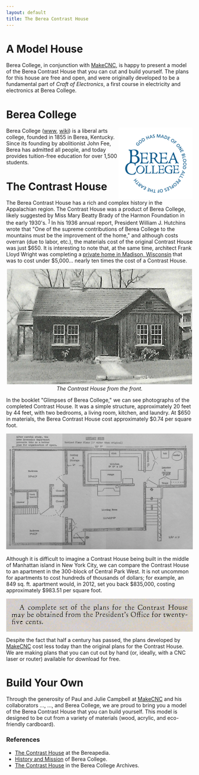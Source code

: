 ```yaml
---
layout: default
title: The Berea Contrast House
---
```


# A Model House

Berea College, in conjunction with [MakeCNC](http://makecnc.com/), is happy to
present a model of the Berea Contrast House that you can cut and build
yourself. The plans for this house are free and open, and were originally
developed to be a fundamental part of *Craft of Electronics*, a first course in
electricity and electronics at Berea College.

# Berea College
<img src="images/berea-logo-200.png" alt="Berea College Logo" align="right"/>

Berea College ([www](http://berea.edu/), [wiki](http://en.wikipedia.org/wiki/Berea_College)) is a liberal arts college, founded in 1855 in Berea, Kentucky. Since its founding by abolitionist John Fee, Berea has admitted all people, and today provides tuition-free education for over 1,500 students. 

# The Contrast House

The Berea Contrast House has a rich and complex history in the Appalachian
region. The Contrast House was a product of Berea College, likely suggested by
Miss Mary Beatty Brady of the Harmon Foundation in the early 1930's. <sup><a
href="http://bereapedia.wikispaces.com/Contrast+House">1</a></sup> In his 1936
annual report, President William J. Hutchins wrote that "One of the supreme
contributions of Berea College to the mountains must be the improvement of the
home," and although costs overran (due to labor, etc.), the materials cost of
the original Contrast House was just $650. It is interesting to note that, at
the same time, architect Frank Lloyd Wright was completing a [private home in
Madison, Wisconsin](http://www.usonia1.com/) that was to cost under $5,000... nearly ten times the cost
of a Contrast House.

<p align="center">
  <img src="images/contrast-house-front-500.png" />
  <br/>
  <em>The Contrast House from the front.</em>
</p>

In the booklet "Glimpses of Berea College," we can see photographs of the
completed Contrast House. It was a simple structure, approximately 20 feet by
44 feet, with two bedrooms, a living room, kitchen, and laundry. At $650 in materials, the Berea Contrast House cost approximately $0.74 per square foot.

<p align="center">
<img src="images/contrast-house-floorplan.png" />
</p>

Although it is difficult to imagine a Contrast House being built in the middle
of Manhattan island in New York City, we can compare the Contrast House to an
apartment in the 300-block of Central Park West. It is not uncommon for
apartments to cost hundreds of thousands of dollars; for example, an
849 sq. ft. apartment would, in 2012, set you back $835,000, costing approximately $983.51 per square foot.

<img src="images/plans-cost.jpg" alt="25 cent plans" align="center"/>

Despite the fact that half a century has
passed, the plans developed by [MakeCNC](http://makecnc.com/) cost less today
than the original plans for the Contrast House. We are making plans that you can cut out by hand (or, ideally, with a CNC laser or router) available for download for free.

# Build Your Own

Through the generosity of Paul and Julie Campbell at
[MakeCNC](http://makecnc.com/) and his collaborators ..., ..., and Berea
College, we are proud to bring you a model of the Berea Contrast House that you
can build yourself. This model is designed to be cut from a variety of
materials (wood, acrylic, and eco-friendly cardboard). 

### References

* [The Contrast House](http://bereapedia.wikispaces.com/Contrast+House) at the Bereapedia.
* [History and Mission](http://www.berea.edu/peopleservices/employeehandbook/introduction/hmbc.asp) of Berea College.
* [The Contrast House](http://cdm272901.cdmhost.com/cdm/singleitem/collection/p272901coll11/id/1531/rec/3) in the Berea College Archives.


